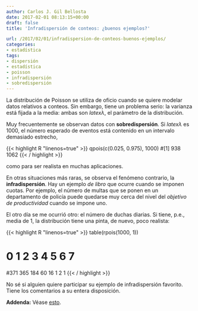 ```yaml
---
author: Carlos J. Gil Bellosta
date: 2017-02-01 08:13:15+00:00
draft: false
title: 'Infradispersión de conteos: ¿buenos ejemplos?'

url: /2017/02/01/infradispersion-de-conteos-buenos-ejemplos/
categories:
- estadística
tags:
- dispersión
- estadística
- poisson
- infradispersión
- sobredispersión
---
```


La distribución de Poisson se utiliza de oficio cuando se quiere modelar datos relativos a conteos. Sin embargo, tiene un problema serio: la varianza está fijada a la media: ambas son $latex \lambda$, el parámetro de la distribución.

Muy frecuentemente se observan datos con **sobredispersión**. Si $latex \lambda$ es 1000, el número esperado de eventos está contenido en un intervalo demasiado estrecho,

{{< highlight R "linenos=true" >}}
qpois(c(0.025, 0.975), 1000)
#[1]  938 1062
{{< / highlight >}}

como para ser realista en muchas aplicaciones.

En otras situaciones más raras, se observa el fenómeno contrario, la **infradispersión**. Hay un ejemplo _de libro_ que ocurre cuando se imponen cuotas. Por ejemplo, el número de multas que se ponen en un departamento de policía puede quedarse muy cerca del nivel del _objetivo de productividad_ cuando se impone uno.

El otro día se me ocurrió otro: el número de duchas diarias. Si tiene, p.e., media de 1, la distribución tiene una pinta, de nuevo, poco realista:

{{< highlight R "linenos=true" >}}
table(rpois(1000, 1))
#  0   1   2   3   4   5   6   7
#371 365 184  60  16   1   2   1
{{< / highlight >}}

No sé si alguien quiere participar su ejemplo de infradispersión favorito. Tiene los comentarios a su entera disposición.

**Addenda:** Véase [esto](http://www.datanalytics.com/tags/infradispersión).
